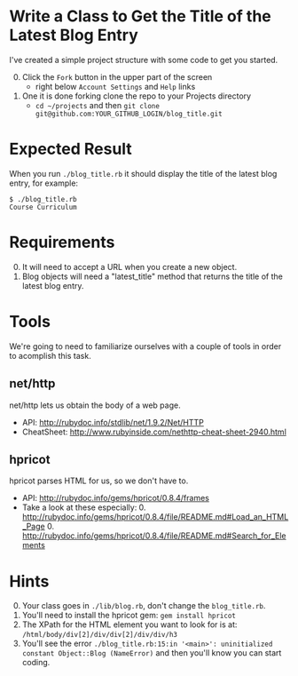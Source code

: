 Write a Class to Get the Title of the Latest Blog Entry
======

I've created a simple project structure with some code to get you started.

0. Click the `Fork` button in the upper part of the screen
    - right below  `Account Settings` and `Help` links
0. One it is done forking clone the repo to your Projects directory
    - `cd ~/projects` and then `git clone git@github.com:YOUR_GITHUB_LOGIN/blog_title.git`


Expected Result
======

When you run `./blog_title.rb` it should display the title of the latest blog entry, for example:

    $ ./blog_title.rb
    Course Curriculum


Requirements
======

0. It will need to accept a URL when you create a new object.
0. Blog objects will need a "latest_title" method that returns the title of the latest blog entry.


Tools
======

We're going to need to familiarize ourselves with a couple of tools in order to acomplish this task.


net/http
------

net/http lets us obtain the body of a web page.

- API: http://rubydoc.info/stdlib/net/1.9.2/Net/HTTP
- CheatSheet: http://www.rubyinside.com/nethttp-cheat-sheet-2940.html

hpricot
------

hpricot parses HTML for us, so we don't have to.

- API: http://rubydoc.info/gems/hpricot/0.8.4/frames
- Take a look at these especially:
    0. http://rubydoc.info/gems/hpricot/0.8.4/file/README.md#Load_an_HTML_Page
    0. http://rubydoc.info/gems/hpricot/0.8.4/file/README.md#Search_for_Elements


Hints
======

0. Your class goes in `./lib/blog.rb`, don't change the `blog_title.rb`.
0. You'll need to install the hpricot gem: `gem install hpricot`
0. The XPath for the HTML element you want to look for is at: `/html/body/div[2]/div/div[2]/div/div/h3`
0. You'll see the error `./blog_title.rb:15:in '<main>': uninitialized constant Object::Blog (NameError)` and then you'll know you can start coding.

